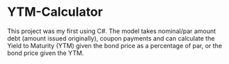 # YTM-Calculator

This project was my first using C#. The model takes nominal/par amount debt (amount issued originally), coupon payments and can calculate the Yield to Maturity (YTM) given the bond price as a percentage of par, or the bond price given the YTM.
